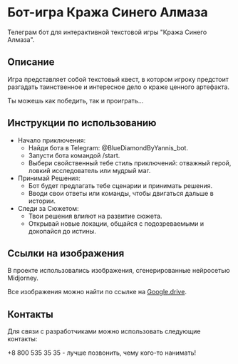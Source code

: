 # Бот-игра Кража Синего Алмаза

Телеграм бот для интерактивной текстовой игры "Кража Синего Алмаза".


## Описание

Игра представляет собой текстовый квест, 
в котором игроку предстоит разгадать таинственное и интересное дело о краже ценного артефакта.

Ты можешь как победить, так и проиграть...

## Инструкции по использованию
- Начало приключения:
  - Найди бота в Telegram: @BlueDiamondByYannis_bot.
  - Запусти бота командой /start.
  - Выбери свойственный тебе стиль приключений: отважный герой, ловкий исследователь или мудрый маг.
- Принимай Решения:
  - Бот будет предлагать тебе сценарии и принимать решения.
  - Вводи свои ответы или команды, чтобы двигаться дальше в истории. 
- Следи за Сюжетом:
  - Твои решения влияют на развитие сюжета. 
  - Открывай новые локации, общайся с подозреваемыми и докопайся до истины.


## Ссылки на изображения
В проекте использовались изображения, сгенерированные нейросетью Midjorney.

Все изображения можно найти по ссылке на [Google.drive](https://drive.google.com/drive/u/0/folders/1UJmJCSwoR6VygTq7bYhjQ4yj2CJuPtsi).

## Контакты
Для связи с разработчиками можно использовать следующие контакты:

+8 800 535 35 35 - лучше позвонить, чему кого-то нанимать!
